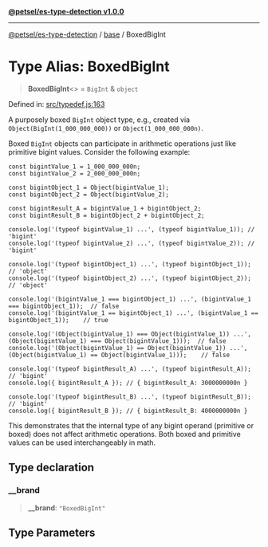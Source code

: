 [**@petsel/es-type-detection v1.0.0**](../../README.md)

***

[@petsel/es-type-detection](../../modules.md) / [base](../README.md) / BoxedBigInt

# Type Alias: BoxedBigInt

> **BoxedBigInt**\<\> = `BigInt` & `object`

Defined in: [src/typedef.js:163](https://github.com/petsel/es-type-detection/blob/ee065d8dbfab0995c95e9bb864d87647f5391dda/src/typedef.js#L163)

A purposely boxed `BigInt` object type, e.g., created via
 `Object(BigInt(1_000_000_000))` or `Object(1_000_000_000n)`.

 Boxed `BigInt` objects can participate in arithmetic operations
 just like primitive bigint values. Consider the following example:

 ```
 const bigintValue_1 = 1_000_000_000n;
 const bigintValue_2 = 2_000_000_000n;

 const bigintObject_1 = Object(bigintValue_1);
 const bigintObject_2 = Object(bigintValue_2);

 const bigintResult_A = bigintValue_1 + bigintObject_2;
 const bigintResult_B = bigintObject_2 + bigintObject_2;

 console.log('(typeof bigintValue_1) ...', (typeof bigintValue_1)); // 'bigint'
 console.log('(typeof bigintValue_2) ...', (typeof bigintValue_2)); // 'bigint'

 console.log('(typeof bigintObject_1) ...', (typeof bigintObject_1)); // 'object'
 console.log('(typeof bigintObject_2) ...', (typeof bigintObject_2)); // 'object'

 console.log('(bigintValue_1 === bigintObject_1) ...', (bigintValue_1 === bigintObject_1));  // false
 console.log('(bigintValue_1 == bigintObject_1) ...', (bigintValue_1 == bigintObject_1));    // true

 console.log('(Object(bigintValue_1) === Object(bigintValue_1)) ...', (Object(bigintValue_1) === Object(bigintValue_1)));  // false
 console.log('(Object(bigintValue_1) == Object(bigintValue_1)) ...', (Object(bigintValue_1) == Object(bigintValue_1)));    // false

 console.log('(typeof bigintResult_A) ...', (typeof bigintResult_A)); // 'bigint'
 console.log({ bigintResult_A }); // { bigintResult_A: 3000000000n }

 console.log('(typeof bigintResult_B) ...', (typeof bigintResult_B)); // 'bigint'
 console.log({ bigintResult_B }); // { bigintResult_B: 4000000000n }
 ```

 This demonstrates that the internal type of any bigint operand
 (primitive or boxed) does not affect arithmetic operations.
 Both boxed and primitive values can be used interchangeably in math.

## Type declaration

### \_\_brand

> **\_\_brand**: `"BoxedBigInt"`

## Type Parameters

